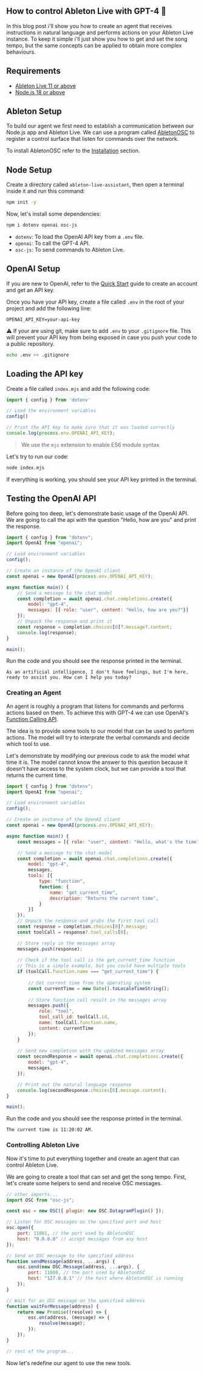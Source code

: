 ## How to control Ableton Live with GPT-4 🎼

In this blog post i'll show you how to create an agent that receives instructions in natural language and performs actions on your Ableton Live instance. To keep it simple i'll just show you how to get and set the song tempo, but the same concepts can be applied to obtain more complex behaviours.

## Requirements

- [Ableton Live 11 or above](https://www.ableton.com/en/trial/)
- [Node.js 18 or above](https://nodejs.org/en/download)

## Ableton Setup

To build our agent we first need to establish a communication between our Node.js app and Ableton Live.
We can use a program called [AbletonOSC](https://github.com/ideoforms/AbletonOSC) to register a control surface that listen for commands over the network.

To install AbletonOSC refer to the [Installation](https://github.com/ideoforms/AbletonOSC?tab=readme-ov-file#installation) section.

## Node Setup

Create a directory called `ableton-live-assistant`, then open a terminal inside it and run this command:

```bash
npm init -y
```

Now, let's install some dependencies:

```bash
npm i dotenv openai osc-js
```

- `dotenv`: To load the OpenAI API key from a `.env` file.
- `openai`: To call the GPT-4 API.
- `osc-js`: To send commands to Ableton Live.

## OpenAI Setup

If you are new to OpenAI, refer to the [Quick Start](https://platform.openai.com/docs/quickstart/account-setup) guide to create an account and get an API key.

Once you have your API key, create a file called `.env` in the root of your project and add the following line:

```env
OPENAI_API_KEY=your-api-key
```

:warning: If your are using git, make sure to add `.env` to your `.gitignore` file.
This will prevent your API key from being exposed in case you push your code to a public repository.

```bash
echo .env >> .gitignore
```

## Loading the API key

Create a file called `index.mjs` and add the following code:

```javascript
import { config } from 'dotenv'

// Load the environment variables
config()

// Print the API key to make sure that it was loaded correctly
console.log(process.env.OPENAI_API_KEY);
```

> We use the `mjs` extension to enable ES6 module syntax.


Let's try to run our code:

```bash
node index.mjs
```

If everything is working, you should see your API key printed in the terminal.

## Testing the OpenAI API

Before going too deep, let's demonstrate basic usage of the OpenAI API.
We are going to call the api with the question "Hello, how are you" and print the response.


```javascript
import { config } from "dotenv";
import OpenAI from "openai";

// Load environment variables
config();

// Create an instance of the OpenAI client
const openai = new OpenAI(process.env.OPENAI_API_KEY);

async function main() {
    // Send a message to the chat model
    const completion = await openai.chat.completions.create({
        model: "gpt-4",
        messages: [{ role: "user", content: "Hello, how are you?"}]
    });
    // Unpack the response and print it
    const response = completion.choices[0]?.message?.content;
    console.log(response);
}

main();
```

Run the code and you should see the response printed in the terminal.

```
As an artificial intelligence, I don't have feelings, but I'm here, ready to assist you. How can I help you today?
```

### Creating an Agent

An agent is roughly a program that listens for commands and performs actions based on them. To achieve this with GPT-4 we can use OpenAI's [Function Calling API](https://platform.openai.com/docs/guides/function-calling).

The idea is to provide some tools to our model that can be used to perform actions. The model will try to interprate the verbal commands and decide which tool to use.

Let's demonstrate by modifying our previous code to ask the model what time it is.
The model cannot know the answer to this question because it doesn't have access to the system clock, but we can provide a tool that returns the current time.

```javascript
import { config } from "dotenv";
import OpenAI from "openai";

// Load environment variables
config();

// Create an instance of the OpenAI client
const openai = new OpenAI(process.env.OPENAI_API_KEY);

async function main() {
    const messages = [{ role: "user", content: "Hello, what's the time?"}];

    // Send a message to the chat model
    const completion = await openai.chat.completions.create({
        model: "gpt-4",
        messages,
        tools: [{
            type: "function",
            function: {
                name: "get_current_time",
                description: "Returns the current time",
            }
        }]
    });
    // Unpack the response and grabs the first tool call
    const response = completion.choices[0]?.message;
    const toolCall = response?.tool_calls[0];

    // Store reply in the messages array
    messages.push(response);
    
    // Check if the tool call is the get_current_time function
    // This is a simple example, but you could have multiple tools
    if (toolCall.function.name === "get_current_time") {
        
        // Get current time from the operating system
        const currentTime = new Date().toLocaleTimeString();
        
        // Store function call result in the messages array
        messages.push({ 
            role: "tool",
            tool_call_id: toolCall.id,
            name: toolCall.function.name,
            content: currentTime
        });
    }
    
    // Send new completion with the updated messages array
    const secondResponse = await openai.chat.completions.create({
        model: "gpt-4",
        messages,
    });

    // Print out the natural language response
    console.log(secondResponse.choices[0].message.content);
}

main();
```

Run the code and you should see the response printed in the terminal.

```
The current time is 11:20:02 AM.
```

### Controlling Ableton Live 

Now it's time to put everything together and create an agent that can control Ableton Live.

We are going to create a tool that can set and get the song tempo.
First, let's create some helpers to send and receive OSC messages.

```javascript
// other imports...
import OSC from "osc-js";

const osc = new OSC({ plugin: new OSC.DatagramPlugin() });

// Listen for OSC messages on the specified port and host
osc.open({ 
    port: 11001, // the port used by AbletonOSC
    host: "0.0.0.0" // accept messages from any host
});

// Send an OSC message to the specified address
function sendMessage(address, ...args) {
    osc.send(new OSC.Message(address, ...args), {
        port: 11000, // the port used by AbletonOSC
        host: "127.0.0.1" // the host where AbletonOSC is running
    });
}

// Wait for an OSC message on the specified address
function waitForMessage(address) {
    return new Promise((resolve) => {
        osc.on(address, (message) => {
            resolve(message);
        });
    });
}

// rest of the program...
```

Now let's redefine our agent to use the new tools.

```javascript

```